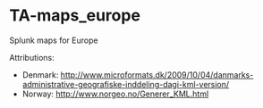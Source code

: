 # TA-maps_europe
Splunk maps for Europe

Attributions:
* Denmark: http://www.microformats.dk/2009/10/04/danmarks-administrative-geografiske-inddeling-dagi-kml-version/
* Norway: http://www.norgeo.no/Generer_KML.html
